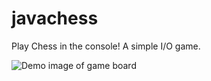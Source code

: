 # javachess
Play Chess in the console! A simple I/O game.

![Demo image of game board](https://user-images.githubusercontent.com/48612525/168527732-f6ab5d1f-8b15-4b49-b8b5-c5ec7a1fd11c.png)